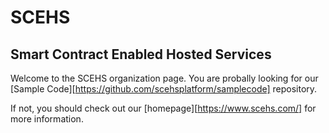 # SCEHS
## Smart Contract Enabled Hosted Services

Welcome to the SCEHS organization page. You are probally looking for our [Sample Code][https://github.com/scehsplatform/samplecode] repository.

If not, you should check out our [homepage][https://www.scehs.com/] for more information. 


<!--

**Here are some ideas to get you started:**

🙋‍♀️ A short introduction - what is your organization all about?
🌈 Contribution guidelines - how can the community get involved?
👩‍💻 Useful resources - where can the community find your docs? Is there anything else the community should know?
🍿 Fun facts - what does your team eat for breakfast?
🧙 Remember, you can do mighty things with the power of [Markdown](https://docs.github.com/github/writing-on-github/getting-started-with-writing-and-formatting-on-github/basic-writing-and-formatting-syntax)
-->
